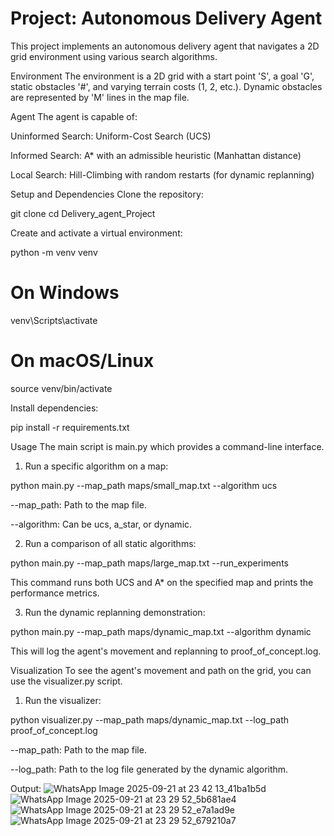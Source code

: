 # **Project: Autonomous Delivery Agent**

This project implements an autonomous delivery agent that navigates a 2D grid environment using various search algorithms.

Environment
The environment is a 2D grid with a start point 'S', a goal 'G', static obstacles '#', and varying terrain costs (1, 2, etc.). Dynamic obstacles are represented by 'M' lines in the map file.

Agent
The agent is capable of:

Uninformed Search: Uniform-Cost Search (UCS)

Informed Search: A* with an admissible heuristic (Manhattan distance)

Local Search: Hill-Climbing with random restarts (for dynamic replanning)

Setup and Dependencies
Clone the repository:

git clone <your-repository-url>
cd Delivery_agent_Project

Create and activate a virtual environment:

python -m venv venv
# On Windows
venv\Scripts\activate
# On macOS/Linux
source venv/bin/activate

Install dependencies:

pip install -r requirements.txt

Usage
The main script is main.py which provides a command-line interface.

1. Run a specific algorithm on a map:

python main.py --map_path maps/small_map.txt --algorithm ucs

--map_path: Path to the map file.

--algorithm: Can be ucs, a_star, or dynamic.

2. Run a comparison of all static algorithms:

python main.py --map_path maps/large_map.txt --run_experiments

This command runs both UCS and A* on the specified map and prints the performance metrics.

3. Run the dynamic replanning demonstration:

python main.py --map_path maps/dynamic_map.txt --algorithm dynamic

This will log the agent's movement and replanning to proof_of_concept.log.

Visualization
To see the agent's movement and path on the grid, you can use the visualizer.py script.

1. Run the visualizer:

python visualizer.py --map_path maps/dynamic_map.txt --log_path proof_of_concept.log

--map_path: Path to the map file.

--log_path: Path to the log file generated by the dynamic algorithm.

Output:
![WhatsApp Image 2025-09-21 at 23 42 13_41ba1b5d](https://github.com/user-attachments/assets/b026a3c6-6e08-43e6-98eb-aba9f996f384)
![WhatsApp Image 2025-09-21 at 23 29 52_5b681ae4](https://github.com/user-attachments/assets/65c7078c-c340-442f-8583-9eb9c03b8108)
![WhatsApp Image 2025-09-21 at 23 29 52_e7a1ad9e](https://github.com/user-attachments/assets/5b95bb16-ff3a-428f-b9a7-93877957f73e)
![WhatsApp Image 2025-09-21 at 23 29 52_679210a7](https://github.com/user-attachments/assets/6bb76340-a9c7-4824-a557-87dc5d1f3cde)




